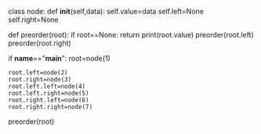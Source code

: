 class node:
    def __init__(self,data):
        self.value=data
        self.left=None
        self.right=None
    
def preorder(root):
    if root==None:
        return
    print(root.value)
    preorder(root.left)
    preorder(root.right)

if __name__=="__main__":
    root=node(1)

    root.left=node(2)
    root.right=node(3)
    root.left.left=node(4)
    root.left.right=node(5)
    root.right.left=node(6)
    root.right.right=node(7)
preorder(root)
